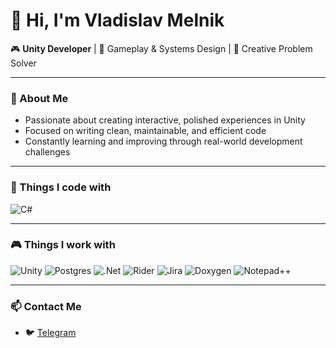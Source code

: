 # 👋 Hi, I'm Vladislav Melnik

🎮 **Unity Developer** | 🧩 Gameplay & Systems Design | 🧠 Creative Problem Solver

---

### 🌟 About Me
- Passionate about creating interactive, polished experiences in Unity  
- Focused on writing clean, maintainable, and efficient code  
- Constantly learning and improving through real-world development challenges  

---

### 🧩 Things I code with

![C#](https://img.shields.io/badge/C%23-239120?style=for-the-badge&logo=csharp&logoColor=white)

---

### 🎮 Things I work with

![Unity](https://img.shields.io/badge/Unity-100000?style=for-the-badge&logo=unity&logoColor=white)
![Postgres](https://img.shields.io/badge/Postgres-316192?style=for-the-badge&logo=postgresql&logoColor=white)
![.Net](https://img.shields.io/badge/.NET-5C2D91?style=for-the-badge&logo=.net&logoColor=white)
![Rider](https://img.shields.io/badge/Rider-000000.svg?style=for-the-badge&logo=Rider&logoColor=white&color=black&labelColor=crimson)
![Jira](https://img.shields.io/badge/jira-%230A0FFF.svg?style=for-the-badge&logo=jira&logoColor=white)
![Doxygen](https://img.shields.io/badge/doxygen-2C4AA8?style=for-the-badge&logo=doxygen&logoColor=white)
![Notepad++](https://img.shields.io/badge/Notepad++-90E59A.svg?style=for-the-badge&logo=notepad%2b%2b&logoColor=black)

---

### 📫 Contact Me
- 🐦 [Telegram](https://t.me/Vanadium19)
